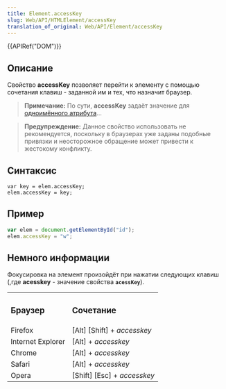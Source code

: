 ```yaml
---
title: Element.accessKey
slug: Web/API/HTMLElement/accessKey
translation_of_original: Web/API/Element/accessKey
---
```


{{APIRef("DOM")}}

## Описание

Свойство **accessKey** позволяет перейти к элементу с помощью сочетания клавиш - заданной им и тех, что назначит браузер.

> **Примечание:** По сути, **accessKey** задаёт значение для [одноимённого атрибута](/ru/docs/Web/HTML/Global_attributes/accesskey)...

> **Предупреждение:** Данное свойство использовать не рекомендуется, поскольку в браузерах уже заданы подобные привязки и неосторожное обращение может привести к жестокому конфликту.

## Синтаксис

```
var key = elem.accessKey;
elem.accessKey = key;
```

## Пример

```js
var elem = document.getElementById("id");
elem.accessKey = "w";
```

## Немного информации

Фокусировка на элемент произойдёт при нажатии следующих клавиш (,где **acesskey** - значение свойства **`acessKey`**).

<table class="standard-table" style="height: 252px; width: 388px">
  <tbody>
    <tr>
      <td>
        <h3 id="Браузер"><strong>Браузер</strong></h3>
      </td>
      <td><h3 id="Сочетание">Сочетание</h3></td>
    </tr>
    <tr>
      <td>Firefox</td>
      <td>[Alt] [Shift] + <em>accesskey</em></td>
    </tr>
    <tr>
      <td>Internet Explorer</td>
      <td>[Alt] + <em>accesskey</em></td>
    </tr>
    <tr>
      <td>Chrome</td>
      <td>[Alt] + <em>accesskey</em></td>
    </tr>
    <tr>
      <td>Safari</td>
      <td>[Alt] + <em>accesskey</em></td>
    </tr>
    <tr>
      <td>Opera</td>
      <td>[Shift] [Esc] + <em>accesskey</em></td>
    </tr>
  </tbody>
</table>
